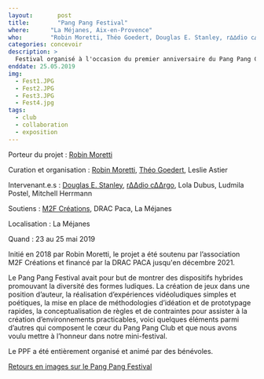 ```yaml
---
layout:		  post
title:  	  "Pang Pang Festival"
where:      "La Méjanes, Aix-en-Provence"
who:        "Robin Moretti, Théo Goedert, Douglas E. Stanley, r∆∆dio c∆∆rgo"
categories: concevoir
description: >
  Festival organisé à l'occasion du premier anniversaire du Pang Pang Club proposant des stands de jeux, des performances et des ateliers de création.
enddate: 25.05.2019
img:
  - Fest1.JPG
  - Fest2.JPG
  - Fest3.JPG
  - Fest4.jpg
tags:
  - club
  - collaboration
  - exposition
---
```


Porteur du projet :  [Robin Moretti](http://robinmoretti.eu)

Curation et organisation : [Robin Moretti](http://robinmoretti.eu), [Théo Goedert](http://shimsham.co), Leslie Astier

Intervenant.e.s : [Douglas E. Stanley](https://abstractmachine.net/), [r∆∆dio c∆∆rgo](https://www.raadiocaargo.com/), Lola Dubus, Ludmila Postel, Mitchell Herrmann

Soutiens : [M2F Créations](https://www.cnap.fr/lab-gamerz-0), DRAC Paca, La Méjanes

Localisation : La Méjanes

Quand : 23 au 25 mai 2019

Initié en 2018 par Robin Moretti, le projet a été soutenu par l’association M2F Créations et financé par la DRAC PACA jusqu'en décembre 2021.

Le Pang Pang Festival avait pour but de montrer des dispositifs hybrides promouvant la diversité des formes ludiques. La création de jeux dans une position d’auteur, la réalisation d’expériences vidéoludiques simples et poétiques, la mise en place de méthodologies d’idéation et de prototypage rapides, la conceptualisation de règles et de contraintes pour assister à la création d’environnements practicables, voici quelques éléments parmi d’autres qui composent le cœur du Pang Pang Club et que nous avons voulu mettre à l’honneur dans notre mini-festival.

Le PPF a été entièrement organisé et animé par des bénévoles.

[Retours en images sur le Pang Pang Festival](https://www.pangpangclub.com/articles/pang-pang-fest-1)

